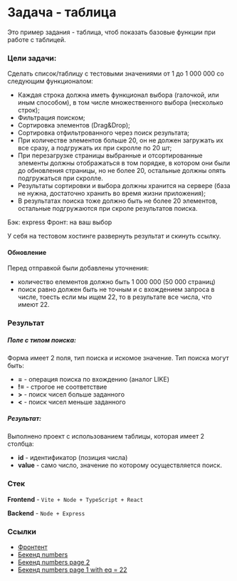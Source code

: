 # Задача  - таблица
Это пример задания  - таблица, чтоб показать базовые функции при работе с таблицей.

### Цели задачи:

Сделать список/таблицу с тестовыми значениями от 1 до 1 000 000 со следующим функционалом:

- Каждая строка должна иметь функционал выбора (галочкой, или иным способом), в том числе множественного выбора (несколько строк);
- Фильтрация поиском;
- Сортировка элементов (Drag&Drop);
- Сортировка отфильтрованного через поиск результата;
- При количестве элементов больше 20, он не должен загружать их все сразу, а подгружать их при скролле по 20 шт;
- При перезагрузке страницы выбранные и отсортированные элементы должны отображаться в том порядке, в котором они были до обновления страницы, но не более 20, остальные должны опять подгружаться при скролле.
- Результаты сортировки и выбора должны хранится на сервере (база не нужна, достаточно хранить во время жизни приложения);
- В результатах поиска тоже должно быть не более 20 элементов, остальные подгружаются при скроле результатов поиска.

Бэк: express
Фронт: на ваш выбор

У себя на тестовом хостинге развернуть результат и скинуть ссылку. 

#### Обновление

Перед отправкой были добавлены уточнения:

- количество елементов должно быть 1 000 000 (50 000 страниц)
- поиск равно должен быть не точным и с вхождением запроса в числе, тоесть если мы ищем 22, то в результате все числа, что имеют 22.

### Результат

##### Поле с типом поиска:
Форма имеет 2 поля, тип поиска и искомое значение. Тип поиска могут быть: 
 - **=** - операция поиска по вхождению (аналог LIKE)
 - **!=** - строгое не соответствие
 - **>** - поиск чисел больше заданного 
 - **<** - поиск чисел меньше заданного

##### Результат:
Выполнено проект с использованием таблицы, которая имеет 2 столбца:
- **id** - идентификатор (позиция числа)
- **value** - само число, значение по которому осуществляется поиск.


### Стек
**Frontend** - `Vite + Node + TypeScript + React`

**Backend** - `Node + Express`

### Ссылки

 - [Фронтент](https://table-front-six.vercel.app/)
 - [Бекенд numbers](https://table-navy-seven.vercel.app/api/numbers)
 - [Бекенд numbers page 2](https://table-navy-seven.vercel.app/api/numbers/2)
 - [Бекенд numbers page 1 with eq = 22](https://table-navy-seven.vercel.app/api/numbers/1/eq/22)